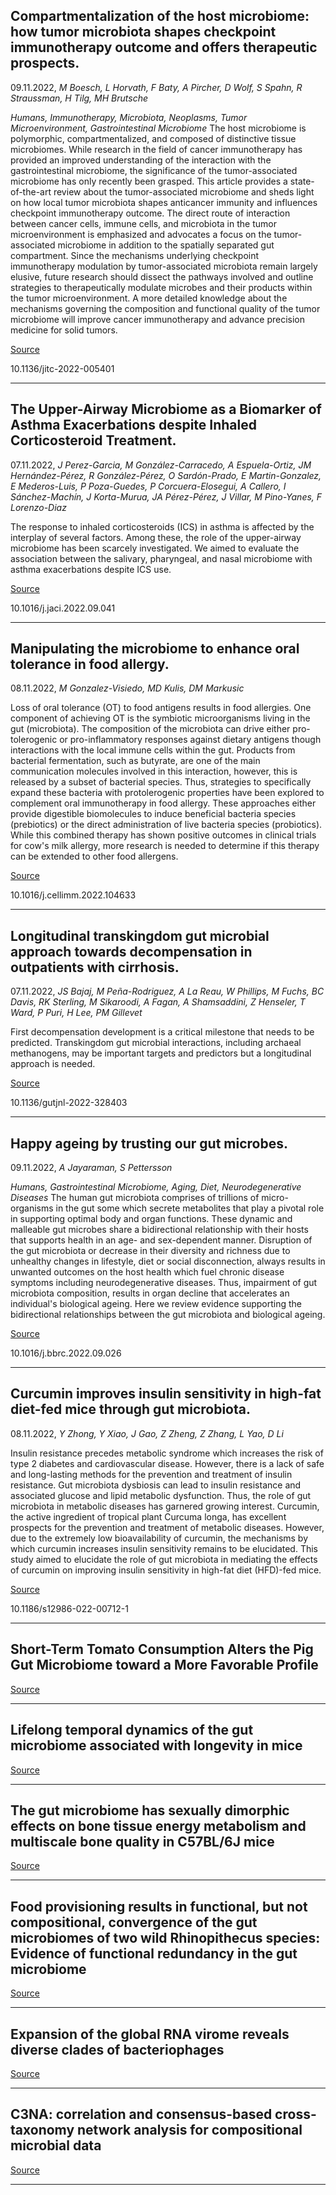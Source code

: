 ## Compartmentalization of the host microbiome: how tumor microbiota shapes checkpoint immunotherapy outcome and offers therapeutic prospects.
 09.11.2022, _M Boesch, L Horvath, F Baty, A Pircher, D Wolf, S Spahn, R Straussman, H Tilg, MH Brutsche_


_Humans, Immunotherapy, Microbiota, Neoplasms, Tumor Microenvironment, Gastrointestinal Microbiome_
The host microbiome is polymorphic, compartmentalized, and composed of distinctive tissue microbiomes. While research in the field of cancer immunotherapy has provided an improved understanding of the interaction with the gastrointestinal microbiome, the significance of the tumor-associated microbiome has only recently been grasped. This article provides a state-of-the-art review about the tumor-associated microbiome and sheds light on how local tumor microbiota shapes anticancer immunity and influences checkpoint immunotherapy outcome. The direct route of interaction between cancer cells, immune cells, and microbiota in the tumor microenvironment is emphasized and advocates a focus on the tumor-associated microbiome in addition to the spatially separated gut compartment. Since the mechanisms underlying checkpoint immunotherapy modulation by tumor-associated microbiota remain largely elusive, future research should dissect the pathways involved and outline strategies to therapeutically modulate microbes and their products within the tumor microenvironment. A more detailed knowledge about the mechanisms governing the composition and functional quality of the tumor microbiome will improve cancer immunotherapy and advance precision medicine for solid tumors.

[Source](https://jitc.bmj.com/content/10/11/e005401)

10.1136/jitc-2022-005401

---

## The Upper-Airway Microbiome as a Biomarker of Asthma Exacerbations despite Inhaled Corticosteroid Treatment.
 07.11.2022, _J Perez-Garcia, M González-Carracedo, A Espuela-Ortiz, JM Hernández-Pérez, R González-Pérez, O Sardón-Prado, E Martin-Gonzalez, E Mederos-Luis, P Poza-Guedes, P Corcuera-Elosegui, A Callero, I Sánchez-Machín, J Korta-Murua, JA Pérez-Pérez, J Villar, M Pino-Yanes, F Lorenzo-Diaz_


The response to inhaled corticosteroids (ICS) in asthma is affected by the interplay of several factors. Among these, the role of the upper-airway microbiome has been scarcely investigated. We aimed to evaluate the association between the salivary, pharyngeal, and nasal microbiome with asthma exacerbations despite ICS use.

[Source](https://www.sciencedirect.com/science/article/pii/S0091674922014750)

10.1016/j.jaci.2022.09.041

---

## Manipulating the microbiome to enhance oral tolerance in food allergy.
 08.11.2022, _M Gonzalez-Visiedo, MD Kulis, DM Markusic_


Loss of oral tolerance (OT) to food antigens results in food allergies. One component of achieving OT is the symbiotic microorganisms living in the gut (microbiota). The composition of the microbiota can drive either pro-tolerogenic or pro-inflammatory responses against dietary antigens though interactions with the local immune cells within the gut. Products from bacterial fermentation, such as butyrate, are one of the main communication molecules involved in this interaction, however, this is released by a subset of bacterial species. Thus, strategies to specifically expand these bacteria with protolerogenic properties have been explored to complement oral immunotherapy in food allergy. These approaches either provide digestible biomolecules to induce beneficial bacteria species (prebiotics) or the direct administration of live bacteria species (probiotics). While this combined therapy has shown positive outcomes in clinical trials for cow's milk allergy, more research is needed to determine if this therapy can be extended to other food allergens.

[Source](https://www.sciencedirect.com/science/article/abs/pii/S0008874922001587)

10.1016/j.cellimm.2022.104633

---

## Longitudinal transkingdom gut microbial approach towards decompensation in outpatients with cirrhosis.
 07.11.2022, _JS Bajaj, M Peña-Rodriguez, A La Reau, W Phillips, M Fuchs, BC Davis, RK Sterling, M Sikaroodi, A Fagan, A Shamsaddini, Z Henseler, T Ward, P Puri, H Lee, PM Gillevet_


First decompensation development is a critical milestone that needs to be predicted. Transkingdom gut microbial interactions, including archaeal methanogens, may be important targets and predictors but a longitudinal approach is needed.

[Source](https://gut.bmj.com/content/early/2022/11/07/gutjnl-2022-328403)

10.1136/gutjnl-2022-328403

---

## Happy ageing by trusting our gut microbes.
 09.11.2022, _A Jayaraman, S Pettersson_


_Humans, Gastrointestinal Microbiome, Aging, Diet, Neurodegenerative Diseases_
The human gut microbiota comprises of trillions of micro-organisms in the gut some which secrete metabolites that play a pivotal role in supporting optimal body and organ functions. These dynamic and malleable gut microbes share a bidirectional relationship with their hosts that supports health in an age- and sex-dependent manner. Disruption of the gut microbiota or decrease in their diversity and richness due to unhealthy changes in lifestyle, diet or social disconnection, always results in unwanted outcomes on the host health which fuel chronic disease symptoms including neurodegenerative diseases. Thus, impairment of gut microbiota composition, results in organ decline that accelerates an individual's biological ageing. Here we review evidence supporting the bidirectional relationships between the gut microbiota and biological ageing.

[Source](https://www.sciencedirect.com/science/article/pii/S0006291X22012761)

10.1016/j.bbrc.2022.09.026

---

## Curcumin improves insulin sensitivity in high-fat diet-fed mice through gut microbiota.
 08.11.2022, _Y Zhong, Y Xiao, J Gao, Z Zheng, Z Zhang, L Yao, D Li_


Insulin resistance precedes metabolic syndrome which increases the risk of type 2 diabetes and cardiovascular disease. However, there is a lack of safe and long-lasting methods for the prevention and treatment of insulin resistance. Gut microbiota dysbiosis can lead to insulin resistance and associated glucose and lipid metabolic dysfunction. Thus, the role of gut microbiota in metabolic diseases has garnered growing interest. Curcumin, the active ingredient of tropical plant Curcuma longa, has excellent prospects for the prevention and treatment of metabolic diseases. However, due to the extremely low bioavailability of curcumin, the mechanisms by which curcumin increases insulin sensitivity remains to be elucidated. This study aimed to elucidate the role of gut microbiota in mediating the effects of curcumin on improving insulin sensitivity in high-fat diet (HFD)-fed mice.

[Source](https://nutritionandmetabolism.biomedcentral.com/articles/10.1186/s12986-022-00712-1)

10.1186/s12986-022-00712-1

---

## Short-Term Tomato Consumption Alters the Pig Gut Microbiome toward a More Favorable Profile

[Source](https://journals.asm.org/doi/10.1128/spectrum.02506-22)

---

## Lifelong temporal dynamics of the gut microbiome associated with longevity in mice

[Source](https://www.biorxiv.org/content/10.1101/2022.11.07.515511v1.abstract)

---

## The gut microbiome has sexually dimorphic effects on bone tissue energy metabolism and multiscale bone quality in C57BL/6J mice

[Source](https://www.biorxiv.org/content/10.1101/2022.11.07.515521v1.abstract)

---

## Food provisioning results in functional, but not compositional, convergence of the gut microbiomes of two wild Rhinopithecus species: Evidence of functional redundancy in the gut microbiome

[Source](https://www.sciencedirect.com/science/article/pii/S0048969722070577)

---

## Expansion of the global RNA virome reveals diverse clades of bacteriophages

[Source](https://www.sciencedirect.com/science/article/pii/S0092867422011187)

---

## C3NA: correlation and consensus-based cross-taxonomy network analysis for compositional microbial data

[Source](https://bmcbioinformatics.biomedcentral.com/articles/10.1186/s12859-022-05027-9)

---

